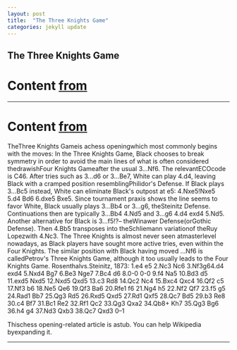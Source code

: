 ```yaml
---
layout: post
title:  "The Three Knights Game"
categories: jekyll update
---
```


## The Three Knights Game
# Content [from](https://www.chess.com/openings/Three-Knights-Opening)

---

# Content [from](https://en.wikipedia.org/wiki/Three_Knights_Game)
TheThree Knights Gameis achess openingwhich most commonly begins with the moves:
In the Three Knights Game, Black chooses to break symmetry in order to avoid the main lines of what is often considered thedrawishFour Knights Gameafter the usual 3...Nf6.
The relevantECOcode is C46.
After tries such as 3...d6 or 3...Be7, White can play 4.d4, leaving Black with a cramped position resemblingPhilidor's Defense. If Black plays 3...Bc5 instead, White can eliminate Black's outpost at e5: 4.Nxe5!Nxe5 5.d4 Bd6 6.dxe5 Bxe5. Since tournament praxis shows the line seems to favor White, Black usually plays 3...Bb4 or 3...g6, theSteinitz Defense. Continuations then are typically 3...Bb4 4.Nd5 and 3...g6 4.d4 exd4 5.Nd5.
Another alternative for Black is 3...f5!?– theWinawer Defense(orGothic Defense). Then 4.Bb5 transposes into theSchliemann variationof theRuy Lopezwith 4.Nc3.
The Three Knights is almost never seen atmasterlevel nowadays, as Black players have sought more active tries, even within the Four Knights.
The similar position with Black having moved ...Nf6 is calledPetrov's Three Knights Game, although it too usually leads to the Four Knights Game.
Rosenthalvs.Steinitz, 1873:
1.e4 e5 2.Nc3 Nc6 3.Nf3g64.d4 exd4 5.Nxd4 Bg7 6.Be3 Nge7 7.Bc4 d6 8.0-0 0-0 9.f4 Na5 10.Bd3 d5 11.exd5 Nxd5 12.Nxd5 Qxd5 13.c3 Rd8 14.Qc2 Nc4 15.Bxc4 Qxc4 16.Qf2 c5 17.Nf3 b6 18.Ne5 Qe6 19.Qf3 Ba6 20.Rfe1 f6 21.Ng4 h5 22.Nf2 Qf7 23.f5 g5 24.Rad1 Bb7 25.Qg3 Rd5 26.Rxd5 Qxd5 27.Rd1 Qxf5 28.Qc7 Bd5 29.b3 Re8 30.c4 Bf7 31.Bc1 Re2 32.Rf1 Qc2 33.Qg3 Qxa2 34.Qb8+ Kh7 35.Qg3 Bg6 36.h4 g4 37.Nd3 Qxb3 38.Qc7 Qxd3 0–1

Thischess opening-related article is astub. You can help Wikipedia byexpanding it.

---

